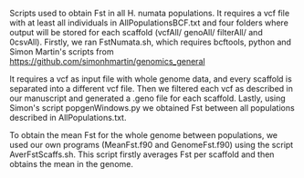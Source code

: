 Scripts used to obtain Fst in all H. numata populations.
It requires a vcf file with at least all individuals in AllPopulationsBCF.txt and four folders where output will be stored for each scaffold (vcfAll/ genoAll/ filterAll/ and 0csvAll).
Firstly, we ran FstNumata.sh, which requires bcftools, python and Simon Martin's scripts from https://github.com/simonhmartin/genomics_general

It requires a vcf as input file with whole genome data, and every scaffold is separated into a different vcf file. Then we filtered each vcf as described in our manuscript and generated a .geno file for each scaffold.
Lastly, using Simon's script popgenWindows.py we obtained Fst between all populations described in AllPopulations.txt.

To obtain the mean Fst for the whole genome between populations, we used our own programs (MeanFst.f90 and GenomeFst.f90) using the script AverFstScaffs.sh. This script firstly averages Fst per scaffold and then obtains the mean in the genome.
